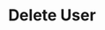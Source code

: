 ---
title: Delete User
excerpt: Delete a user.
api:
  file: openapi.json
  operationId: tLedger Portal User-delete_user
hidden: false
---